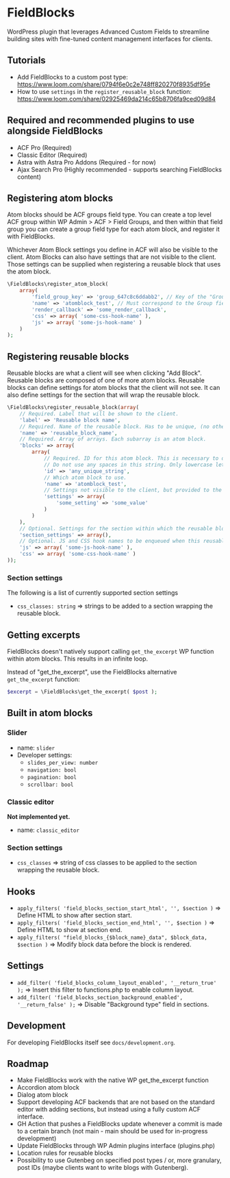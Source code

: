 # FieldBlocks

WordPress plugin that leverages Advanced Custom Fields to streamline building sites with fine-tuned content management interfaces for clients.

## Tutorials

- Add FieldBlocks to a custom post type: https://www.loom.com/share/0794f6e0c2e748ff820270f8935df95e
- How to use `settings` in the `register_reusable_block` function: https://www.loom.com/share/02925469da214c65b8706fa9ced09d84

## Required and recommended plugins to use alongside FieldBlocks

- ACF Pro (Required)
- Classic Editor (Required)
- Astra with Astra Pro Addons (Required - for now)
- Ajax Search Pro (Highly recommended - supports searching FieldBlocks content)

## Registering atom blocks

Atom blocks should be ACF groups field type. You can create a top level ACF group within WP Admin > ACF > Field Groups, and then within that field group you can create a group field type for each atom block, and register it with FieldBlocks.

Whichever Atom Block settings you define in ACF will also be visible to the client. Atom Blocks can also have settings that are not visible to the client. Those settings can be supplied when registering a reusable block that uses the atom block.

```php
\FieldBlocks\register_atom_block(
	array(
		'field_group_key' => 'group_647c8c6ddabb2', // Key of the "Group" that defines the atom block
		'name' => 'atomblock_test', // Must correspond to the Group field name
		'render_callback' => 'some_render_callback',
		'css' => array( 'some-css-hook-name' ),
		'js' => array( 'some-js-hook-name' )
	)
);
```

## Registering reusable blocks

Reusable blocks are what a client will see when clicking "Add Block". Reusable blocks are composed of one of more atom blocks. Reusable blocks can define settings for atom blocks that the client will not see. It can also define settings for the section that will wrap the reusable block.

```php
\FieldBlocks\register_reusable_block(array(
	// Required. Label that will be shown to the client.
	'label' => 'Reusable block name',
	// Required. Name of the reusable block. Has to be unique, (no other blocks with this name)
	'name' => 'reusable_block_name',
	// Required. Array of arrays. Each subarray is an atom block.
	'blocks' => array(
		array(
			// Required. ID for this atom block. This is necessary to distinguish between the same atom blocks added within a layout. IDs only need to be unique within one reusable block.
			// Do not use any spaces in this string. Only lowercase letters, numbers, and underscores.
			'id' => 'any_unique_string',
			// Which atom block to use.
			'name' => 'atomblock_test',
			// Settings not visible to the client, but provided to the render_callback in the first parameter.
			'settings' => array(
				'some_setting' => 'some_value'
			)
		)
	),
	// Optional. Settings for the section within which the reusable block is wrapped. Can include settings like `css_classes`.
	'section_settings' => array(),
	// Optional. JS and CSS hook names to be enqueued when this reusable block is present on the page.
	'js' => array( 'some-js-hook-name' ),
	'css' => array( 'some-css-hook-name' )
));
```

### Section settings

The following is a list of currently supported section settings

- `css_classes: string` => strings to be added to a section wrapping the reusable block.

## Getting excerpts

FieldBlocks doesn't natively support calling `get_the_excerpt` WP function within atom blocks. This results in an infinite loop.

Instead of "get_the_excerpt", use the FieldBlocks alternative `get_the_excerpt` function:

```php
$excerpt = \FieldBlocks\get_the_excerpt( $post );
```

## Built in atom blocks

### Slider

- name: `slider`
- Developer settings:
  - `slides_per_view: number`
  - `navigation: bool`
  - `pagination: bool`
  - `scrollbar: bool`

### Classic editor

**Not implemented yet.**

- name: `classic_editor`

### Section settings

- `css_classes` => string of css classes to be applied to the section wrapping the reusable block.

## Hooks

- `apply_filters( 'field_blocks_section_start_html', '', $section )` => Define HTML to show after section start.
- `apply_filters( 'field_blocks_section_end_html', '', $section )` => Define HTML to show at section end.
- `apply_filters( "field_blocks_{$block_name}_data", $block_data, $section )` => Modify block data before the block is rendered.

## Settings

- `add_filter( 'field_blocks_column_layout_enabled', '__return_true' );` => Insert this filter to functions.php to enable column layout.
- `add_filter( 'field_blocks_section_background_enabled', '__return_false' );` => Disable "Background type" field in sections.

## Development

For developing FieldBlocks itself see `docs/development.org`.

## Roadmap

- Make FieldBlocks work with the native WP get_the_excerpt function
- Accordion atom block
- Dialog atom block
- Support developing ACF backends that are not based on the standard editor with adding sections, but instead using a fully custom ACF interface.
- GH Action that pushes a FieldBlocks update whenever a commit is made to a certain branch (not main - main should be used for in-progress development)
- Update FieldBlocks through WP Admin plugins interface (plugins.php)
- Location rules for reusable blocks
- Possibility to use Gutenbeg on specified post types / or, more granulary, post IDs (maybe clients want to write blogs with Gutenberg).
